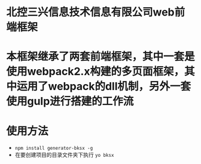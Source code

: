 # 北控三兴信息技术信息有限公司web前端框架  
# 本框架继承了两套前端框架，其中一套是使用webpack2.x构建的多页面框架，其中运用了webpack的dll机制，另外一套使用gulp进行搭建的工作流
# 使用方法
+ `npm install generator-bksx -g`
+ 在要创建项目的目录文件夹下执行
`yo bksx`
